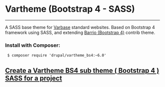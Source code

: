 # Vartheme (Bootstrap 4 - SASS)
---

A SASS base theme for 
[Varbase](https://www.drupal.org/project/varbase) standard websites.
 Based on Bootstrap 4 framework using SASS,
  and extending
 [Barrio (Bootstrap 4)](https://www.drupal.org/project/bootstrap_barrio) 
contrib theme.

### Install with Composer:
```
 $ composer require 'drupal/vartheme_bs4:~6.0'
```

## [Create a Vartheme BS4 sub theme ( Bootstrap 4 ) SASS for a project](https://github.com/Vardot/vartheme_bs4/tree/8.x-6.x/scripts)
